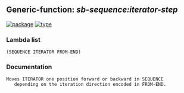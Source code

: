 ## Generic-function: ***sb-sequence:iterator-step***
[![package](https://img.shields.io/badge/Package-SB--SEQUENCE-5f9ea0.svg?style=social&colorA=999999)](../) [![type](https://img.shields.io/badge/Type-Generic--Function-5f9ea0.svg?style=social&colorA=999999)](../#generic-function) 
### Lambda list
```
(SEQUENCE ITERATOR FROM-END)
```
### Documentation
```
Moves ITERATOR one position forward or backward in SEQUENCE
   depending on the iteration direction encoded in FROM-END.
```
